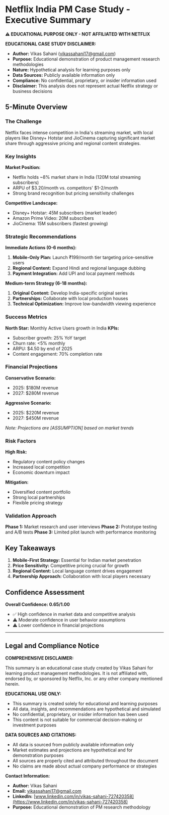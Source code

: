 # Netflix India PM Case Study - Executive Summary

**⚠️ EDUCATIONAL PURPOSE ONLY - NOT AFFILIATED WITH NETFLIX**

**EDUCATIONAL CASE STUDY DISCLAIMER:**
- **Author:** Vikas Sahani (vikassahani17@gmail.com)
- **Purpose:** Educational demonstration of product management research methodologies
- **Nature:** Hypothetical analysis for learning purposes only
- **Data Sources:** Publicly available information only
- **Compliance:** No confidential, proprietary, or insider information used
- **Disclaimer:** This analysis does not represent actual Netflix strategy or business decisions

## 5-Minute Overview

### The Challenge
Netflix faces intense competition in India's streaming market, with local players like Disney+ Hotstar and JioCinema capturing significant market share through aggressive pricing and regional content strategies.

### Key Insights

**Market Position:**
- Netflix holds ~8% market share in India (120M total streaming subscribers)
- ARPU of $3.20/month vs. competitors' $1-2/month
- Strong brand recognition but pricing sensitivity challenges

**Competitive Landscape:**
- Disney+ Hotstar: 45M subscribers (market leader)
- Amazon Prime Video: 20M subscribers
- JioCinema: 15M subscribers (fastest growing)

### Strategic Recommendations

**Immediate Actions (0-6 months):**
1. **Mobile-Only Plan:** Launch ₹199/month tier targeting price-sensitive users
2. **Regional Content:** Expand Hindi and regional language dubbing
3. **Payment Integration:** Add UPI and local payment methods

**Medium-term Strategy (6-18 months):**
1. **Original Content:** Develop India-specific original series
2. **Partnerships:** Collaborate with local production houses
3. **Technical Optimization:** Improve low-bandwidth viewing experience

### Success Metrics

**North Star:** Monthly Active Users growth in India
**KPIs:**
- Subscriber growth: 25% YoY target
- Churn rate: <5% monthly
- ARPU: $4.50 by end of 2025
- Content engagement: 70% completion rate

### Financial Projections

**Conservative Scenario:**
- 2025: $180M revenue
- 2027: $280M revenue

**Aggressive Scenario:**
- 2025: $220M revenue  
- 2027: $450M revenue

*Note: Projections are [ASSUMPTION] based on market trends*

### Risk Factors

**High Risk:**
- Regulatory content policy changes
- Increased local competition
- Economic downturn impact

**Mitigation:**
- Diversified content portfolio
- Strong local partnerships
- Flexible pricing strategy

### Validation Approach

**Phase 1:** Market research and user interviews
**Phase 2:** Prototype testing and A/B tests
**Phase 3:** Limited pilot launch with performance monitoring

## Key Takeaways

1. **Mobile-First Strategy:** Essential for Indian market penetration
2. **Price Sensitivity:** Competitive pricing crucial for growth
3. **Regional Content:** Local language content drives engagement
4. **Partnership Approach:** Collaboration with local players necessary

## Confidence Assessment

**Overall Confidence: 0.65/1.00**
- ✅ High confidence in market data and competitive analysis
- ⚠️ Moderate confidence in user behavior assumptions  
- ⚠️ Lower confidence in financial projections

---

## Legal and Compliance Notice

**COMPREHENSIVE DISCLAIMER:**

This summary is an educational case study created by Vikas Sahani for learning product management methodologies. It is not affiliated with, endorsed by, or sponsored by Netflix, Inc. or any other company mentioned herein.

**EDUCATIONAL USE ONLY:**
- This summary is created solely for educational and learning purposes
- All data, insights, and recommendations are hypothetical and simulated
- No confidential, proprietary, or insider information has been used
- This content is not suitable for commercial decision-making or investment purposes

**DATA SOURCES AND CITATIONS:**
- All data is sourced from publicly available information only
- Market estimates and projections are hypothetical and for demonstration purposes
- All sources are properly cited and attributed throughout the document
- No claims are made about actual company performance or strategies

**Contact Information:**
- **Author:** Vikas Sahani
- **Email:** vikassahani17@gmail.com
- **LinkedIn:** [www.linkedin.com/in/vikas-sahani-727420358](https://www.linkedin.com/in/vikas-sahani-727420358)
- **Purpose:** Educational demonstration of PM research methodology
